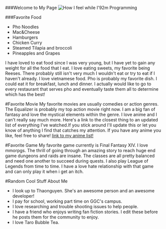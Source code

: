 ###Welcome to My Page
![How I feel while I\'92m Programming](https://cloud.githubusercontent.com/assets/9424350/6011713/41214eb0-ab0d-11e4-9be5-a5144e2cb7bb.png)

###Favorite Food
* Pho Noodles 
* Mac&Cheese
* Hamburgers
* Chicken Curry
* Steamed Tilapia and broccoli 
* Pineapples and Grapes


I have loved to eat food since I was very young, but I have yet to gain any weight for all the food that I eat. I love eating sweets, my favorite being Reeses. There probably still isn't very much I wouldn't eat or try to  eat if I haven't already. I love vietnamese food. Pho is probably my favorite dish. I could eat it for breakfast, lunch and dinner. I actually would like to go to every restaurant that serves pho and eventually taste them all to determine which has the best!

#Favorite Movie
My favorite movies are usually comedies or action genres. The Equalizer is probably my top action movie right now. I am a big fan of fantasy and love the mystical elements within the genre. I love anime and I can't really say much more. Here's a link to the closest thing to an updated list of everything I've watched.If you stick around I'll update this or let you know of anything I find that catches my attention. If you have any anime you like, feel free to share!
[link to my anime list!](http://pastebin.com/TUmtj6C6)

#Favorite Game
My favorite game currently is Final Fantasy XIV. I love mmorpgs. The thrill of going through an amazing story to reach huge end game dungeons and raids are insane. The classes are all pretty balanced and need one another to succeed during quests. I also play League of Legends from time to time. I have a love hate relationship with that game and can only play it when i get an itch.  

#Random Cool Stuff About Me
* I look up to Thaonguyen. She's an awesome person and an awesome developer!
* I pay for school, working part time on GGC's campus.
* I love researching and trouble shooting issues to help people.
* I have a friend who enjoys writing fan fiction stories. I edit these before he posts them for the community to enjoy. 
* I love Taro Bubble Tea.